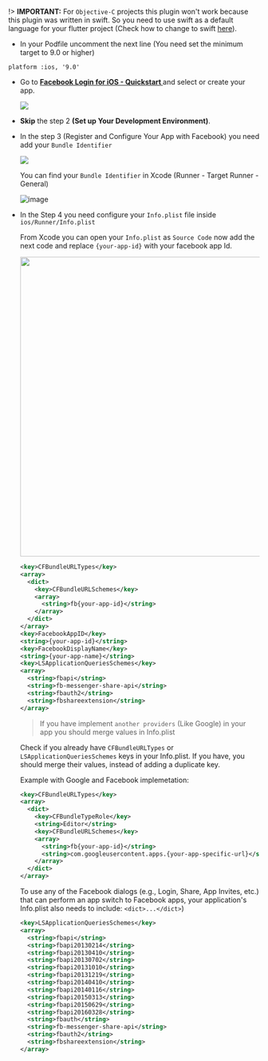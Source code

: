 !> **IMPORTANT:** For `Objective-C` projects this plugin won't work because this plugin was written in swift. So you need to use swift as a default language for your flutter project (Check how to change to swift [here](https://github.com/darwin-morocho/flutter-facebook-auth/issues/41#issuecomment-761702248)).

- In your Podfile uncomment the next line (You need set the minimum target to 9.0 or higher)

```
platform :ios, '9.0'
```

- Go to **[Facebook Login for iOS - Quickstart
](https://developers.facebook.com/docs/facebook-login/ios)** and select or create your app.

   <img src="https://user-images.githubusercontent.com/15864336/98708293-0056a900-234f-11eb-9975-b75ca08b6470.png" />

- **Skip** the step 2 **(Set up Your Development Environment)**.

- In the step 3 (Register and Configure Your App with Facebook) you need add your `Bundle Identifier`

    <img src="https://user-images.githubusercontent.com/15864336/98708485-38f68280-234f-11eb-9d1a-7c970d04642a.png"  />

  You can find your `Bundle Identifier` in Xcode (Runner - Target Runner - General)

  ![image](https://user-images.githubusercontent.com/15864336/98708171-e1581700-234e-11eb-8f94-23c0db55e8f0.png)

- In the Step 4 you need configure your `Info.plist` file inside `ios/Runner/Info.plist`

  From Xcode you can open your `Info.plist` as `Source Code` now add the next code and replace `{your-app-id}` with your facebook app Id.

    <img src="https://user-images.githubusercontent.com/15864336/98708650-66433080-234f-11eb-81c6-2297b9e6f7a7.png" width="600"/>

    ```xml
    <key>CFBundleURLTypes</key>
    <array>
      <dict>
        <key>CFBundleURLSchemes</key>
        <array>
          <string>fb{your-app-id}</string>
        </array>
      </dict>
    </array>
    <key>FacebookAppID</key>
    <string>{your-app-id}</string>
    <key>FacebookDisplayName</key>
    <string>{your-app-name}</string>
    <key>LSApplicationQueriesSchemes</key>
    <array>
      <string>fbapi</string>
      <string>fb-messenger-share-api</string>
      <string>fbauth2</string>
      <string>fbshareextension</string>
    </array>
    ```

    > If you have implement `another providers` (Like Google) in your app you should merge values in Info.plist

    Check if you already have `CFBundleURLTypes` or `LSApplicationQueriesSchemes` keys in your Info.plist. If you have, you should merge their values, instead of adding a duplicate key.

    Example with Google and Facebook implemetation:

    ```xml
    <key>CFBundleURLTypes</key>
    <array>
      <dict>
        <key>CFBundleTypeRole</key>
        <string>Editor</string>
        <key>CFBundleURLSchemes</key>
        <array>
          <string>fb{your-app-id}</string>
          <string>com.googleusercontent.apps.{your-app-specific-url}</string>
        </array>
      </dict>
    </array>
    ```

    To use any of the Facebook dialogs (e.g., Login, Share, App Invites, etc.) that can perform an app switch to Facebook apps, your application's Info.plist also needs to include: `<dict>...</dict>`)

    ```xml
    <key>LSApplicationQueriesSchemes</key>
    <array>
      <string>fbapi</string>
      <string>fbapi20130214</string>
      <string>fbapi20130410</string>
      <string>fbapi20130702</string>
      <string>fbapi20131010</string>
      <string>fbapi20131219</string>
      <string>fbapi20140410</string>
      <string>fbapi20140116</string>
      <string>fbapi20150313</string>
      <string>fbapi20150629</string>
      <string>fbapi20160328</string>
      <string>fbauth</string>
      <string>fb-messenger-share-api</string>
      <string>fbauth2</string>
      <string>fbshareextension</string>
    </array>
    ```
